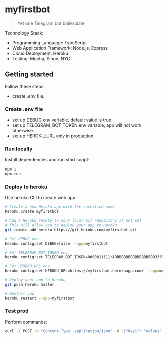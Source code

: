 # myfirstbot

> Yet one Telegram bot boilerplate

Technology Stack:

- Programming Language: TypeScript
- Web Application Framework: Node.js, Express
- Cloud Deployment: Heroku
- Testing: Mocha, Sinon, NYC

## Getting started

Follow these steps:
- create .env file.

### Create .env file

- set up DEBUG env variable, default value is true
- set up TELEGRAM_BOT_TOKEN env variable, app will not work otherwise
- set up HEROKU_URL only in production

### Run locally

Install dependencies and run start script:

```bash
npm i
npm run
```

### Deploy to heroku

Use heroku CLI to create web app:

```bash
# Create a new Heroku app with the specified name
heroku create myfirstbot

# Add a Heroku remote to your local Git repository if not set
# This will allow you to deploy your app to Heroku
git remote add heroku https://git.heroku.com/myfirstbot.git

# Set DEBUG env
heroku config:set DEBUG=false --app=myfirstbot

# Set TELEGRAM_BOT_TOKEN env
heroku config:set TELEGRAM_BOT_TOKEN=0000011111:ABBBBBBBBBBBBBBBBBB3333333330 --app=myfirstbot

# Set HEROKU_URL env
heroku config:set HEROKU_URL=https://myfirstbot.herokuapp.com/ --app=myfirstbot

# Deploy your app to Heroku
git push heroku master

# Restart app
heroku restart --app=myfirstbot
```

### Test prod

Perform commands:

```bash
curl -X POST -H "Content-Type: application/json" -d '{"key1": "value1", "key2": "value2"}' https://myfirstbot.herokuapp.com/0000011111:ABBBBBBBBBBBBBBBBBB3333333330
```
